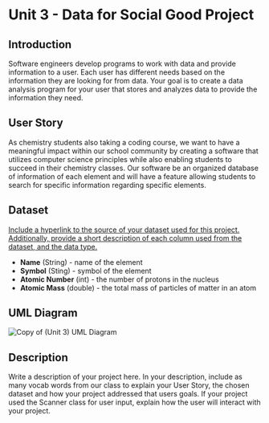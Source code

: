# Unit 3 - Data for Social Good Project 

## Introduction 

Software engineers develop programs to work with data and provide information to a user. Each user has different needs based on the information they are looking for from data. Your goal is to create a data analysis program for your user that stores and analyzes data to provide the information they need. 

## User Story 

As chemistry students also taking a coding course, we want to have a meaningful impact within our school community by creating a software that utilizes computer science principles while also enabling students to succeed in their chemistry classes. Our software be an organized database of information of each element and will have a feature allowing students to search for specific information regarding specific elements. 

## Dataset 

[Include a hyperlink to the source of your dataset used for this project. Additionally, provide a short description of each column used from the dataset, and the data type. 
](https://docs.google.com/spreadsheets/d/1lJpODnqyY9YnA_iKWNFy2lgArP-9ZuA1tCWDuZK7MdY/edit?usp=sharing)

- **Name** (String) - name of the element
- **Symbol** (Sting) - symbol of the element
- **Atomic Number** (int) - the number of protons in the nucleus
- **Atomic Mass** (double) - the total mass of particles of matter in an atom

## UML Diagram 

![Copy of (Unit 3) UML Diagram](https://github.com/user-attachments/assets/acc85185-b815-47dd-84d9-4a8330428d75)


## Description 

Write a description of your project here. In your description, include as many vocab words from our class to explain your User Story, the chosen dataset and how your project addressed that users goals. If your project used the Scanner class for user input, explain how the user will interact with your project.
